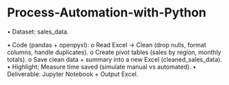 # Process-Automation-with-Python
•	Dataset: sales_data.

•	Code (pandas + openpyxl):
o	Read Excel → Clean (drop nulls, format columns, handle duplicates).
o	Create pivot tables (sales by region, monthly totals).
o	Save clean data + summary into a new Excel (cleaned_sales_data).
•	Highlight: Measure time saved (simulate manual vs automated).
•	Deliverable: Jupyter Notebook + Output Excel.


